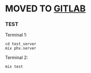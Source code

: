 # MOVED TO [GITLAB](https://gitlab.com/ryo33/phoenix-channel-client)

### TEST

Terminal 1:
```
cd test_server
mix phx.server
```

Terminal 2:
```
mix test
```